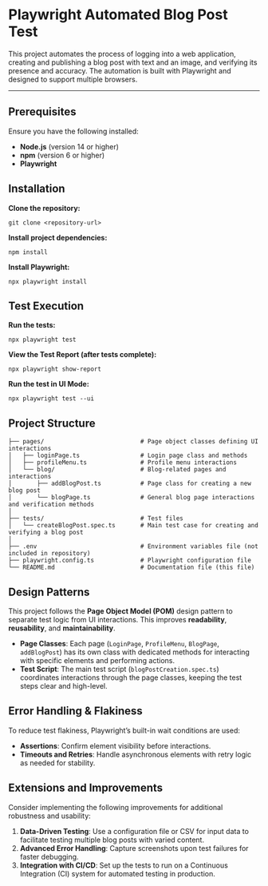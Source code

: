 # Playwright Automated Blog Post Test

This project automates the process of logging into a web application, creating and publishing a blog post with text and an image, and verifying its presence and accuracy. The automation is built with Playwright and designed to support multiple browsers.

---

## Prerequisites

Ensure you have the following installed:

- **Node.js** (version 14 or higher)
- **npm** (version 6 or higher)
- **Playwright**

## Installation

**Clone the repository:**
```
git clone <repository-url>
```

**Install project dependencies:**
```
npm install
```

**Install Playwright:**
```
npx playwright install
```

## Test Execution

**Run the tests:**
```
npx playwright test
```

**View the Test Report (after tests complete):**
```
npx playwright show-report
```

**Run the test in UI Mode:**
```
npx playwright test --ui
```

## Project Structure

```plaintext
├── pages/                           # Page object classes defining UI interactions
│   ├── loginPage.ts                 # Login page class and methods
│   ├── profileMenu.ts               # Profile menu interactions
│   └── blog/                        # Blog-related pages and interactions
│       ├── addBlogPost.ts           # Page class for creating a new blog post
│       └── blogPage.ts              # General blog page interactions and verification methods
│
├── tests/                           # Test files
│   └── createBlogPost.spec.ts       # Main test case for creating and verifying a blog post
│
├── .env                             # Environment variables file (not included in repository)
├── playwright.config.ts             # Playwright configuration file
└── README.md                        # Documentation file (this file)
```


## Design Patterns

This project follows the **Page Object Model (POM)** design pattern to separate test logic from UI interactions. This improves **readability**, **reusability**, and **maintainability**.

- **Page Classes**: Each page (`LoginPage`, `ProfileMenu`, `BlogPage`, `addBlogPost`) has its own class with dedicated methods for interacting with specific elements and performing actions.
- **Test Script**: The main test script (`blogPostCreation.spec.ts`) coordinates interactions through the page classes, keeping the test steps clear and high-level.


## Error Handling & Flakiness

To reduce test flakiness, Playwright’s built-in wait conditions are used:

- **Assertions**: Confirm element visibility before interactions.
- **Timeouts and Retries**: Handle asynchronous elements with retry logic as needed for stability.


## Extensions and Improvements

Consider implementing the following improvements for additional robustness and usability:

1. **Data-Driven Testing**: Use a configuration file or CSV for input data to facilitate testing multiple blog posts with varied content.
2. **Advanced Error Handling**: Capture screenshots upon test failures for faster debugging.
3. **Integration with CI/CD**: Set up the tests to run on a Continuous Integration (CI) system for automated testing in production.
